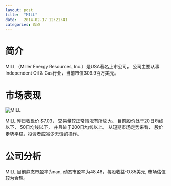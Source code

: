```yaml
---
layout: post
title:  "MILL"
date:   2014-02-17 12:21:41
categories: 观点
---
```


# 简介
MILL（Miller Energy Resources, Inc.）是USA著名上市公司，
公司主要从事Independent Oil & Gas行业，当前市值309.9百万美元。

# 市场表现

![MILL](http://finviz.com/chart.ashx?t=MILL&ty=c&ta=1&p=d&s=l)

MILL 昨日收盘价 $7.03，
交易量较正常情况有所放大。
目前股价处于20日均线以下，
50日均线以下，
并且处于200日均线以上。
从短期市场走势来看，
股价走势平稳，投资者应减少无谓的操作。

# 公司分析
MILL 目前静态市盈率为nan, 动态市盈率为48.48，每股收益-0.85美元,
市场估值较为合理。
